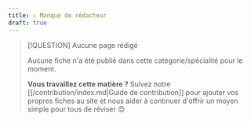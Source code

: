 ```yaml
---
title: ⚠️ Manque de rédacteur
draft: true
---
```


> [!QUESTION] Aucune page rédigé
> 
> Aucune fiche n'a été publié dans cette catégorie/spécialité pour le moment.
> 
> **Vous travaillez cette matière ?** Suivez notre [[/contribution/index.md|Guide de contribution]] pour ajouter vos propres fiches au site et nous aider à continuer d'offrir un moyen simple pour tous de réviser 😊